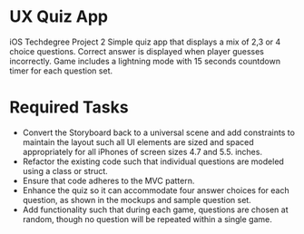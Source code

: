 # UX Quiz App
iOS Techdegree Project 2
Simple quiz app that displays a mix of 2,3 or 4 choice questions. Correct answer is displayed when player guesses incorrectly. Game includes a lightning mode with 15 seconds countdown timer for each question set.

# Required Tasks
- Convert the Storyboard back to a universal scene and add constraints to maintain the layout such all UI elements are sized and spaced appropriately for all iPhones of screen sizes 4.7 and 5.5. inches.
- Refactor the existing code such that individual questions are modeled using a class or struct.
- Ensure that code adheres to the MVC pattern.
- Enhance the quiz so it can accommodate four answer choices for each question, as shown in the mockups and sample question set.
- Add functionality such that during each game, questions are chosen at random, though no question will be repeated within a single game.
